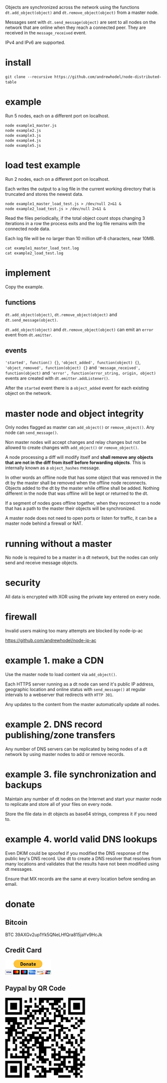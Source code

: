 Objects are synchronized across the network using the functions `dt.add_object(object)` and `dt.remove_object(object)` from a master node.

Messages sent with `dt.send_message(object)` are sent to all nodes on the network that are online when they reach a connected peer.  They are received in the `message_received` event.

IPv4 and IPv6 are supported.

# install

`git clone --recursive https://github.com/andrewhodel/node-distributed-table`

# example

Run 5 nodes, each on a different port on localhost.

```
node example1_master.js
node example2.js
node example3.js
node example4.js
node example5.js
```

# load test example

Run 2 nodes, each on a different port on localhost.

Each writes the output to a log file in the current working directory that is truncated and stores the newest data.

```
node example1_master_load_test.js > /dev/null 2>&1 &
node example2_load_test.js > /dev/null 2>&1 &
```

Read the files periodically, if the total object count stops changing 3 iterations in a row the process exits and the log file remains with the connected node data.

Each log file will be no larger than 10 million utf-8 characters, near 10MB.

```
cat example1_master_load_test.log
cat example2_load_test.log
```

# implement

Copy the example.

## functions

`dt.add_object(object)`, `dt.remove_object(object)` and `dt.send_message(object)`.

`dt.add_object(object)` and `dt.remove_object(object)` can emit an `error` event from `dt.emitter`.

## events

`'started', function() {}`, `'object_added', function(object) {}`, `'object_removed', function(object) {}` and `'message_received', function(object)` and `'error', function(error_string, origin, object)` events are created with `dt.emitter.addListener()`.

After the `started` event there is a `object_added` event for each existing object on the network.

# master node and object integrity

Only nodes flagged as master can `add_object()` or `remove_object()`.  Any node can `send_message()`.

Non master nodes will accept changes and relay changes but not be allowed to create changes with `add_object()` or `remove_object()`.

A node processing a diff will modify itself and **shall remove any objects that are not in the diff from itself before forwarding objects**.  This is internally known as a `object_hashes` message.

In other words an offline node that has some object that was removed in the dt by the master shall be removed when the offline node reconnects.  Objects added to the dt by the master while offline shall be added.  Nothing different in the node that was offline will be kept or returned to the dt.

If a segment of nodes goes offline together, when they reconnect to a node that has a path to the master their objects will be synchronized.

A master node does not need to open ports or listen for traffic, it can be a master node behind a firewall or NAT.

# running without a master

No node is required to be a master in a dt network, but the nodes can only send and receive message objects.

# security

All data is encrypted with XOR using the private key entered on every node.

# firewall

Invalid users making too many attempts are blocked by node-ip-ac

https://github.com/andrewhodel/node-ip-ac

# example 1. make a CDN

Use the master node to load content via `add_object()`.

Each HTTPS server running as a dt node can send it's public IP address, geographic location and online status with `send_message()` at regular intervals to a webserver that redirects with `HTTP 301`.

Any updates to the content from the master automatically update all nodes.

# example 2. DNS record publishing/zone transfers

Any number of DNS servers can be replicated by being nodes of a dt network by using master nodes to add or remove records.

# example 3. file synchronization and backups

Maintain any number of dt nodes on the Internet and start your master node to replicate and store all of your files on every node.

Store the file data in dt objects as base64 strings, compress it if you need to.

# example 4. world valid DNS lookups

Even DKIM could be spoofed if you modified the DNS response of the public key's DNS record.  Use dt to create a DNS resolver that resolves from many locations and validates that the results have not been modified using dt messages.

Ensure that MX records are the same at every location before sending an email.

# donate

## Bitcoin
BTC 39AXGv2up1Yk5QNeLHfQra815jaYv9HcJk

## Credit Card
[![Paypal Donation](/img/paypal_donate_button.gif "Paypal Donation")](https://www.paypal.com/donate/?hosted_button_id=5XCWCGPC2FBU6)

## Paypal by QR Code
![Paypal QR Donation](/img/paypal_donate_qr.png "Paypal QR Donation")
